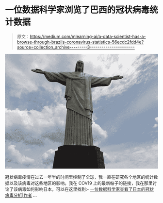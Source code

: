 # 一位数据科学家浏览了巴西的冠状病毒统计数据

> 原文：<https://medium.com/mlearning-ai/a-data-scientist-has-a-browse-through-brazils-coronavirus-statistics-56ecdc2fdd4e?source=collection_archive---------3----------------------->

![](img/ef6da87718c0c02cea066aa2f120a6a5.png)

冠状病毒疫情在过去一年半的时间里控制了全球，我一直在研究各个地区的统计数据以及该病毒对这些地区的影响。我在 COV19 上的最新帖子的链接，我在那里讨论了该病毒如何影响日本，可以在这里找到:- [一位数据科学家查看了日本的冠状病毒分析|作者](/mlearning-ai/a-data-scientist-has-a-look-at-japans-coronavirus-analytics-4f3a1dbfd5e8) …